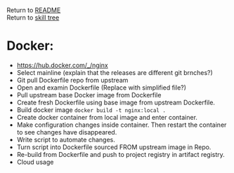 Return to [README](README.md) \
Return to [skill tree](skill_tree.md)

# Docker:

* https://hub.docker.com/_/nginx
* Select mainline (explain that the releases are different git brnches?)
* Git pull Dockerfile repo from upstream
* Open and examin Dockerfile (Replace with simplified file?)
* Pull upstream base Docker image from Dockerfile
* Create fresh Dockerfile using base image from upstream Dockerfile.
* Build docker image `docker build -t nginx:local .`
* Create docker container from local image and enter container.
* Make configuration changes inside container. Then restart the container to see changes have disappeared. 
* Write script to automate changes.
* Turn script into Dockerfile sourced FROM upstream image in Repo.
* Re-build from Dockerfile and push to project registry in artifact registry.
* Cloud usage
